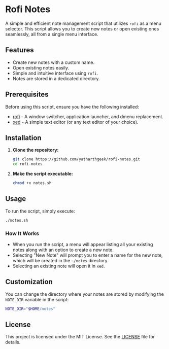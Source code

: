 # Rofi Notes

A simple and efficient note management script that utilizes `rofi` as a menu selector. This script allows you to create new notes or open existing ones seamlessly, all from a single menu interface.

## Features

- Create new notes with a custom name.
- Open existing notes easily.
- Simple and intuitive interface using `rofi`.
- Notes are stored in a dedicated directory.

## Prerequisites

Before using this script, ensure you have the following installed:

- [rofi](https://github.com/davatorium/rofi) - A window switcher, application launcher, and dmenu replacement.
- [xed](https://github.com/linuxmint/xed) - A simple text editor (or any text editor of your choice).

## Installation

1. **Clone the repository:**

   ```bash
   git clone https://github.com/yatharthgeek/rofi-notes.git
   cd rofi-notes
   ```

2. **Make the script executable:**

   ```bash
   chmod +x notes.sh
   ```

## Usage

To run the script, simply execute:

```bash
./notes.sh
```
### How It Works

- When you run the script, a menu will appear listing all your existing notes along with an option to create a new note.
- Selecting "New Note" will prompt you to enter a name for the new note, which will be created in the `~/notes` directory.
- Selecting an existing note will open it in `xed`.

## Customization

You can change the directory where your notes are stored by modifying the `NOTE_DIR` variable in the script:

```bash
NOTE_DIR="$HOME/notes"
```

## License

This project is licensed under the MIT License. See the [LICENSE](LICENSE) file for details.
